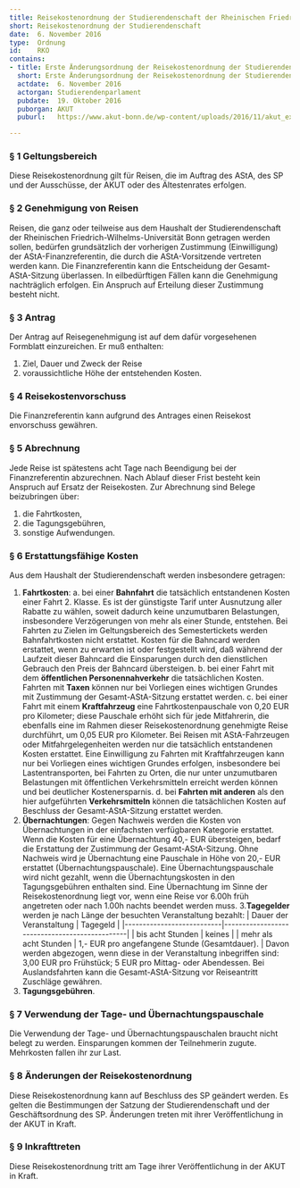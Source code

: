 ```yaml
---
title: Reisekostenordnung der Studierendenschaft der Rheinischen Friedrich-Wilhelms-Universität Bonn
short: Reisekostenordnung der Studierendenschaft
date:  6. November 2016
type:  Ordnung
id:    RKO
contains:
- title: Erste Änderungsordnung der Reisekostenordnung der Studierendenschaft der Rheinischen Friedrich-Wilhelms-Universität Bonn
  short: Erste Änderungsordnung der Reisekostenordnung der Studierendenschaft
  actdate:  6. November 2016
  actorgan: Studierendenparlament
  pubdate:  19. Oktober 2016
  puborgan: AKUT
  puburl:   https://www.akut-bonn.de/wp-content/uploads/2016/11/akut_extra_2016-14-1.pdf

---
```



### § 1 Geltungsbereich

Diese Reisekostenordnung gilt für Reisen, die im Auftrag des AStA, des SP und der 
Ausschüsse, der AKUT oder des Ältestenrates erfolgen.


### § 2 Genehmigung von Reisen

Reisen, die ganz oder teilweise aus dem Haushalt der Studierendenschaft der 
Rheinischen Friedrich-Wilhelms-Universität Bonn getragen werden sollen, bedürfen 
grundsätzlich der vorherigen Zustimmung (Einwilligung) der AStA-Finanzreferentin, die 
durch die AStA-Vorsitzende vertreten werden kann. Die Finanzreferentin kann die 
Entscheidung der Gesamt-AStA-Sitzung überlassen. In eilbedürftigen Fällen kann die 
Genehmigung nachträglich erfolgen. Ein Anspruch auf Erteilung dieser Zustimmung 
besteht nicht.


### § 3 Antrag

Der Antrag auf Reisegenehmigung ist auf dem dafür vorgesehenen Formblatt 
einzureichen. Er muß enthalten:

1. Ziel, Dauer und Zweck der Reise
2. voraussichtliche Höhe der entstehenden Kosten.


### § 4 Reisekostenvorschuss

Die Finanzreferentin kann aufgrund des Antrages einen Reisekost
envorschuss gewähren.


### § 5 Abrechnung

Jede Reise ist spätestens acht Tage nach Beendigung bei der Finanzreferentin 
abzurechnen. Nach Ablauf dieser Frist besteht kein Anspruch auf Ersatz der Reisekosten. 
Zur Abrechnung sind Belege beizubringen über:

1. die Fahrtkosten,
2. die Tagungsgebühren,
3. sonstige Aufwendungen.


### § 6 Erstattungsfähige Kosten

Aus dem Haushalt der Studierendenschaft werden insbesondere getragen:

1. **Fahrtkosten**:
    a. bei einer **Bahnfahrt** die tatsächlich entstandenen Kosten einer Fahrt 2. Klasse. Es ist der günstigste Tarif unter Ausnutzung aller Rabatte zu wählen, soweit dadurch keine unzumutbaren Belastungen, insbesondere Verzögerungen von mehr als einer Stunde, entstehen. Bei Fahrten zu Zielen im Geltungsbereich des Semestertickets werden Bahnfahrtkosten nicht erstattet. Kosten für die Bahncard werden erstattet, wenn zu erwarten ist oder festgestellt wird, daß während der Laufzeit dieser Bahncard die Einsparungen durch den dienstlichen Gebrauch den Preis der Bahncard übersteigen.
    b. bei einer Fahrt mit dem **öffentlichen Personennahverkehr** die tatsächlichen Kosten. Fahrten mit **Taxen** können nur bei Vorliegen eines wichtigen Grundes mit Zustimmung der Gesamt-AStA-Sitzung erstattet werden.
    c. bei einer Fahrt mit einem **Kraftfahrzeug** eine Fahrtkostenpauschale von 0,20 EUR pro Kilometer; diese Pauschale erhöht sich für jede Mitfahrerin, die ebenfalls eine im Rahmen dieser Reisekostenordnung genehmigte Reise durchführt, um 0,05 EUR pro Kilometer. Bei Reisen mit AStA-Fahrzeugen oder Mitfahrgelegenheiten werden nur die tatsächlich entstandenen Kosten erstattet. Eine Einwilligung zu Fahrten mit Kraftfahrzeugen kann nur bei Vorliegen eines wichtigen Grundes erfolgen, insbesondere bei Lastentransporten, bei Fahrten zu Orten, die nur unter unzumutbaren Belastungen mit öffentlichen Verkehrsmitteln erreicht werden können und bei deutlicher Kostenersparnis.
    d. bei **Fahrten mit anderen** als den hier aufgeführten **Verkehrsmitteln** können die tatsächlichen Kosten auf Beschluss der Gesamt-AStA-Sitzung erstattet werden.
2. **Übernachtungen**: Gegen Nachweis werden die Kosten von Übernachtungen in der einfachsten verfügbaren Kategorie erstattet. Wenn die Kosten für eine Übernachtung 40,- EUR übersteigen, bedarf die Erstattung der Zustimmung der Gesamt-AStA-Sitzung. Ohne Nachweis wird je Übernachtung eine Pauschale in Höhe von 20,- EUR erstattet (Übernachtungspauschale). Eine Übernachtungspauschale wird nicht gezahlt, wenn die Übernachtungskosten in den Tagungsgebühren enthalten sind. Eine Übernachtung im Sinne der Reisekostenordnung liegt vor, wenn eine Reise vor 6.00h früh angetreten oder nach 1.00h nachts beendet werden muss.
3.**Tagegelder** werden je nach Länge der besuchten Veranstaltung bezahlt:
| Dauer der Veranstaltung   | Tagegeld                                      |
|---------------------------|-----------------------------------------------|
| bis acht Stunden          | keines                                        |
| mehr als acht Stunden     | 1,- EUR pro angefangene Stunde (Gesamtdauer). |
Davon werden abgezogen, wenn diese in der Veranstaltung inbegriffen sind: 3,00 EUR pro Frühstück; 5 EUR pro Mittag- oder Abendessen. Bei Auslandsfahrten kann die Gesamt-AStA-Sitzung vor Reiseantritt Zuschläge gewähren.
4. **Tagungsgebühren**.


### § 7 Verwendung der Tage- und Übernachtungspauschale

Die Verwendung der Tage- und Übernachtungspauschalen braucht nicht belegt zu werden. Einsparungen kommen der Teilnehmerin zugute. Mehrkosten fallen ihr zur Last.


### § 8 Änderungen der Reisekostenordnung

Diese Reisekostenordnung kann auf Beschluss des SP geändert werden. Es gelten die Bestimmungen der Satzung der Studierendenschaft und der Geschäftsordnung des SP. 
Änderungen treten mit ihrer Veröffentlichung in der AKUT in Kraft.


### § 9 Inkrafttreten

Diese Reisekostenordnung tritt am Tage ihrer Veröffentlichung in der AKUT in Kraft.
